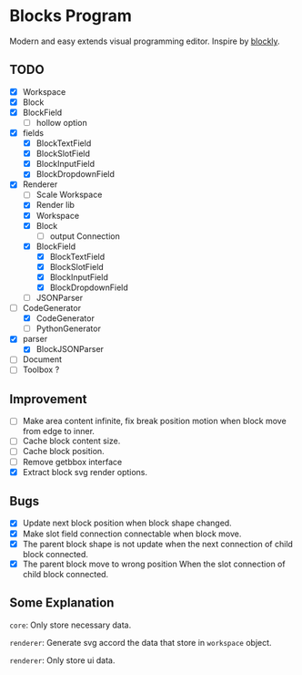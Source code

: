 # Blocks Program

Modern and easy extends visual programming editor. Inspire by [blockly](https://github.com/google/blockly).

## TODO

- [x] Workspace
- [x] Block
- [x] BlockField
  - [ ] hollow option
- [x] fields
  - [x] BlockTextField
  - [x] BlockSlotField
  - [x] BlockInputField
  - [x] BlockDropdownField
- [x] Renderer
  - [ ] Scale Workspace
  - [x] Render lib
  - [x] Workspace
  - [x] Block
    - [ ] output Connection
  - [x] BlockField
    - [x] BlockTextField
    - [x] BlockSlotField
    - [x] BlockInputField
    - [x] BlockDropdownField
  - [ ] JSONParser
- [ ] CodeGenerator
  - [x] CodeGenerator
  - [ ] PythonGenerator
- [x] parser
  - [x] BlockJSONParser
- [ ] Document
- [ ] Toolbox ?

## Improvement

- [ ] Make area content infinite, fix break position motion when block move from edge to inner.
- [ ] Cache block content size.
- [ ] Cache block position.
- [ ] Remove getbbox interface
- [x] Extract block svg render options.

## Bugs

- [x] Update next block position when block shape changed.
- [x] Make slot field connection connectable when block move.
- [x] The parent block shape is not update when the next connection of child block connected.
- [x] The parent block move to wrong position When the slot connection of child block connected.

## Some Explanation

`core`: Only store necessary data.

`renderer`: Generate svg accord the data that store in `workspace` object.

`renderer`: Only store ui data.
